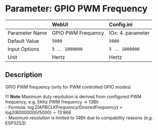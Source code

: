 # Parameter: GPIO PWM Frequency

|                   | WebUI               | Config.ini
|:---               |:---                 |:----
| Parameter Name    | GPIO PWM Frequency  | IOx: 4. parameter
| Default Value     | `5000`              | `5000`
| Input Options     | `5 .. 1000000`      | `5 .. 1000000`
| Unit              | Hertz               | Hertz



## Description

GPIO PWM frequency (only for PWM controlled GPIO modes)


!!! __Note__
    Maximum duty resolution is derived from configured PWM frequency, e.g. 5Khz PWM frequency -> 13Bit<br>
    - Formula: $\log2(APBCLK Frequency / Desired Frequency) = log2(80000000 / 5000) = 13.966$<br>
    - Maximum resolution is limited to 14Bit due to compability reasons (e.g. ESP32S3)